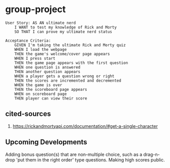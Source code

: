# group-project
    User Story: AS AN ultimate nerd
        I WANT to test my knowledge of Rick and Morty 
        SO THAT I can prove my ultimate nerd status 

    Acceptance Criteria: 
        GIVEN I'm taking the ultimate Rick and Morty quiz
        WHEN I load the webpage
        THEN the game's welcome/cover page appears
        WHEN I press start
        THEN the game page appears with the first question 
        WHEN one question is answered
        THEN another question appears 
        WHEN a player gets a question wrong or right
        THEN the scores are incremented and decremented
        WHEN the game is over
        THEN the scoreboard page appears
        WHEN on scoreboard page
        THEN player can view their score

    
## cited-sources
1. https://rickandmortyapi.com/documentation/#get-a-single-character

## Upcoming Developments

Adding bonus question(s) that are non-multiple choice, such as a drag-n-drop 'put them in the right order' type questions. Making high scores public.
